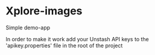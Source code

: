 # Xplore-images
Simple demo-app 


In order to make it work add your Unstash API keys to the 'apikey.properties' file in the root of the project
